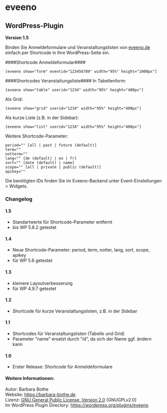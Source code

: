 eveeno
=========

WordPress-Plugin
----------------

<b>Version 1.5</b>

Binden Sie Anmeldeformulare und Veranstaltungslisten von <a href="https://eveeno.com">eveeno.de</a> einfach per Shortcode in Ihre WordPress-Seite ein.

####Shortcode Anmeldeformular####
```
[eveeno show="form" eventid="123456789" width="95%" height="1000px"]
```
####Shortcodes Veranstaltungsliste####
In Tabellenform:
```
[eveeno show="table" userid="1234" width="95%" height="400px"]
```
Als Grid:
```
[eveeno show="grid" userid="1234" width="95%" height="400px"]
```
Als kurze Liste (z.B. in der Sidebar):
```
[eveeno show="list" userid="1234" width="95%" height="400px"]
```
Weitere Shortcode-Parameter:
```
period="" [all | past | future (default)]
term=""
notterm=""
lang="" [de (default) | en | fr]
sort="" [date (default) | name]
scope="" [all | private | public (default)]
apikey=""
```

Die benötigten IDs finden Sie im Eveeno-Backend unter Event-Einstellungen > Widgets.

### Changelog ###

#### 1.5 ####
* Standartwerte für Shortcode-Parameter entfernt
* bis WP 5.8.2 getestet

#### 1.4 ####
* Neue Shortcode-Parameter: period, term, notter, lang, sort, scope, apikey 
* für WP 5.6 getestet

#### 1.3 ####
* kleinere Layoutverbesserung
* für WP 4.9.7 getestet

#### 1.2 ####
* Shortcode für kurze Veranstaltungslisten, z.B. in der Sidebar

#### 1.1 ####
* Shortcodes für Veranstaltungslisten (Tabelle und Grid)
* Parameter "name" ersetzt durch "id", da sich der Name ggf. ändern kann

#### 1.0 ####
* Erster Release: Shortcode für Anmeldeformulare

#### Weitere Informationen: ####
Autor: Barbara Bothe<br>
Website: <a href="https://barbara-bothe.de">https://barbara-bothe.de</a><br>
Lizenz: <a href="https://www.gnu.org/licenses/gpl">GNU General Public License, Version 2.0</a> (GNUGPLv2.0)<br>
Im WordPress Plugin Directory: <a href="https://wordpress.org/plugins/eveeno">https://wordpress.org/plugins/eveeno</a>